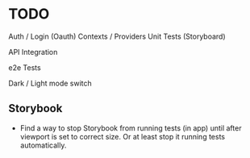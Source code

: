 # TODO

Auth / Login (Oauth)
Contexts / Providers
Unit Tests (Storyboard)

API Integration

e2e Tests

Dark / Light mode switch

## Storybook

- Find a way to stop Storybook from running tests (in app) until after viewport is set to correct size. Or at least stop it running tests automatically.
